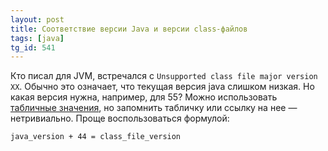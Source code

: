 ```yaml
---
layout: post
title: Соответствие версии Java и версии class-файлов
tags: [java]
tg_id: 541
---
```

Кто писал для JVM, встречался с `Unsupported class file major version XX`. Обычно это означает, что текущая версия java слишком низкая. Но какая версия нужна, например, для 55? Можно использовать [табличные значения](https://docs.oracle.com/javase/specs/jvms/se22/html/jvms-4.html), но запомнить табличку или ссылку на нее — нетривиально. Проще воспользоваться формулой: 
```
java_version + 44 = class_file_version
```
